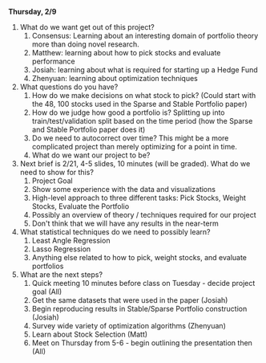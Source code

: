 

**Thursday, 2/9**

1. What do we want get out of this project? 
   1. Consensus: Learning about an interesting domain of portfolio theory more than doing novel research.
   2. Matthew: learning about how to pick stocks and evaluate performance
   3. Josiah: learning about what is required for starting up a Hedge Fund
   4. Zhenyuan: learning about optimization techniques
2. What questions do you have?
   1. How do we make decisions on what stock to pick? (Could start with the 48, 100 stocks used in the Sparse and Stable Portfolio paper)
   2. How do we judge how good a portfolio is? Splitting up into train/test/validation split based on the time period (how the Sparse and Stable Portfolio paper does it)
   3. Do we need to autocorrect over time? This might be a more complicated project than merely optimizing for a point in time. 
   4. What do we want our project to be? 
3. Next brief is 2/21, 4-5 slides, 10 minutes (will be graded). What do we need to show for this?
   1. Project Goal
   2. Show some experience with the data and visualizations
   3. High-level approach to three different tasks: Pick Stocks, Weight Stocks, Evaluate the Portfolio
   4. Possibly an overview of theory / techniques required for our project
   5. Don't think that we will have any results in the near-term
4. What statistical techniques do we need to possibly learn?
   1. Least Angle Regression
   2. Lasso Regression
   3. Anything else related to how to pick, weight stocks, and evaluate portfolios
5. What are the next steps?
   1. Quick meeting 10 minutes before class on Tuesday - decide project goal (All)
   2. Get the same datasets that were used in the paper (Josiah)
   3. Begin reproducing results in Stable/Sparse Portfolio construction (Josiah)
   4. Survey wide variety of optimization algorithms (Zhenyuan) 
   5. Learn about Stock Selection (Matt)
   6. Meet on Thursday from 5-6 - begin outlining the presentation then (All)